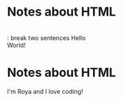 # Notes about HTML
<br> : break two sentences
Hello <br> World!
 <h1> Notes about HTML </h1>
 I'm Roya and I love coding!
